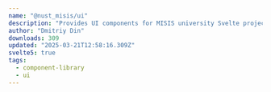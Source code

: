 ```yaml
---
name: "@nust_misis/ui"
description: "Provides UI components for MISIS university Svelte projects."
author: "Dmitriy Din"
downloads: 309
updated: "2025-03-21T12:58:16.309Z"
svelte5: true
tags: 
  - component-library
  - ui
---
```

